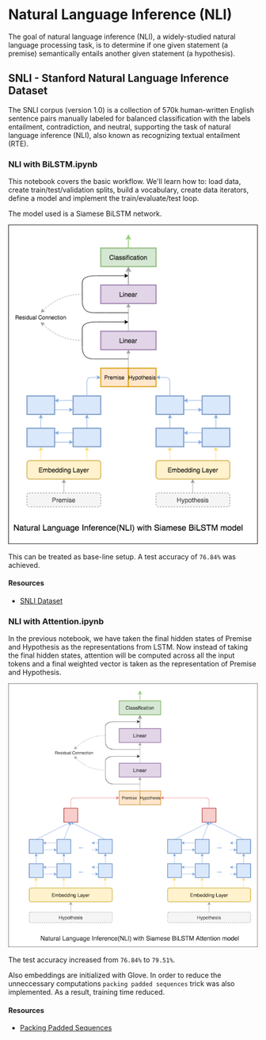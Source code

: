 # Natural Language Inference (NLI)

The goal of natural language inference (NLI), a widely-studied natural language processing task, is to determine if one given statement (a premise) semantically entails another given statement (a hypothesis).

## SNLI - Stanford Natural Language Inference Dataset

The SNLI corpus (version 1.0) is a collection of 570k human-written English sentence pairs manually labeled for balanced classification with the labels entailment, contradiction, and neutral, supporting the task of natural language inference (NLI), also known as recognizing textual entailment (RTE).

### NLI with BiLSTM.ipynb

This notebook covers the basic workflow. We'll learn how to: load data, create train/test/validation splits, build a vocabulary, create data iterators, define a model and implement the train/evaluate/test loop.

The model used is a Siamese BiLSTM network.

![nli](../../../assets/images/applications/classification/nli_bilstm.png)

This can be treated as base-line setup. A test accuracy of `76.84%` was achieved.

#### Resources

- [SNLI Dataset](https://nlp.stanford.edu/projects/snli/)

### NLI with Attention.ipynb

In the previous notebook, we have taken the final hidden states of Premise and Hypothesis as the representations from LSTM. Now instead of taking the final hidden states, attention will be computed across all the input tokens and a final weighted vector is taken as the representation of Premise and Hypothesis. 

![nli](../../../assets/images/applications/classification/nli_attention.png)

The test accuracy increased from `76.84%` to `79.51%`.

Also embeddings are initialized with Glove. In order to reduce the unneccessary computations `packing padded sequences` trick was also implemented. As a result, training time reduced.

#### Resources

- [Packing Padded Sequences](https://github.com/graviraja/100-Days-of-NLP/blob/master/architectures/pack_padded_sequences.py)
